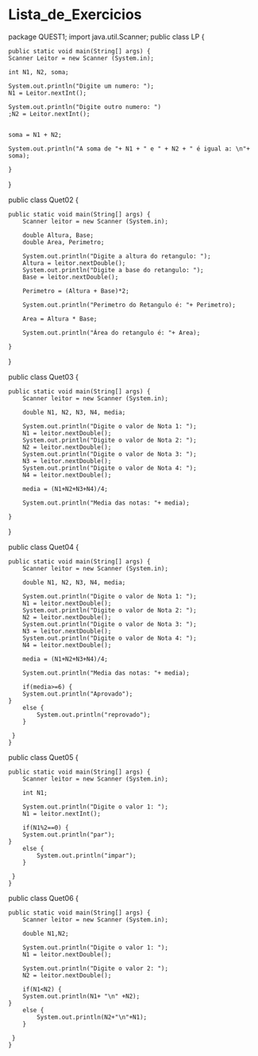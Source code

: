 # Lista_de_Exercicios

package QUEST1;
import java.util.Scanner;
public class LP {
	

	public static void main(String[] args) {
	Scanner Leitor = new Scanner (System.in);
  
	int N1, N2, soma;
	
	System.out.println("Digite um numero: ");
	N1 = Leitor.nextInt();
	
	System.out.println("Digite outro numero: ")
	;N2 = Leitor.nextInt();

	
	soma = N1 + N2;
	
	System.out.println("A soma de "+ N1 + " e " + N2 + " é igual a: \n"+ soma);
	
	}

}


public class Quet02 {

	public static void main(String[] args) {
		Scanner leitor = new Scanner (System.in);
		
		double Altura, Base;
		double Area, Perimetro;
		 
		System.out.println("Digite a altura do retangulo: ");
		Altura = leitor.nextDouble();
		System.out.println("Digite a base do retangulo: ");
		Base = leitor.nextDouble();
		
		Perimetro = (Altura + Base)*2;
		
		System.out.println("Perimetro do Retangulo é: "+ Perimetro);
		
		Area = Altura * Base;
		
		System.out.println("Área do retangulo é: "+ Area);
		
	}

}


public class Quet03 {

	public static void main(String[] args) {
		Scanner leitor = new Scanner (System.in);
		
		double N1, N2, N3, N4, media;
		 
		System.out.println("Digite o valor de Nota 1: ");
		N1 = leitor.nextDouble();
		System.out.println("Digite o valor de Nota 2: ");
		N2 = leitor.nextDouble();
		System.out.println("Digite o valor de Nota 3: ");
		N3 = leitor.nextDouble();
		System.out.println("Digite o valor de Nota 4: ");
		N4 = leitor.nextDouble();
		
		media = (N1+N2+N3+N4)/4;
	
		System.out.println("Media das notas: "+ media);
		
	}

}


public class Quet04 {

	public static void main(String[] args) {
		Scanner leitor = new Scanner (System.in);
		
		double N1, N2, N3, N4, media;
		 
		System.out.println("Digite o valor de Nota 1: ");
		N1 = leitor.nextDouble();
		System.out.println("Digite o valor de Nota 2: ");
		N2 = leitor.nextDouble();
		System.out.println("Digite o valor de Nota 3: ");
		N3 = leitor.nextDouble();
		System.out.println("Digite o valor de Nota 4: ");
		N4 = leitor.nextDouble();
		
		media = (N1+N2+N3+N4)/4;

		System.out.println("Media das notas: "+ media);
		
		if(media>=6) {
		System.out.println("Aprovado");
	}
		else {
			System.out.println("reprovado");
		}
		
	 }
	}


public class Quet05 {

	public static void main(String[] args) {
		Scanner leitor = new Scanner (System.in);
		
		int N1;
		 
		System.out.println("Digite o valor 1: ");
		N1 = leitor.nextInt();
		
		if(N1%2==0) {
		System.out.println("par");
	}
		else {
			System.out.println("impar");
		}
		
	 }
	}
	
	
public class Quet06 {

	public static void main(String[] args) {
		Scanner leitor = new Scanner (System.in);
		
		double N1,N2;
	
		System.out.println("Digite o valor 1: ");
		N1 = leitor.nextDouble();
		
		System.out.println("Digite o valor 2: ");
		N2 = leitor.nextDouble();
		
		if(N1<N2) {
		System.out.println(N1+ "\n" +N2);
	}
		else {
			System.out.println(N2+"\n"+N1);
		}
		
	 }
	}
